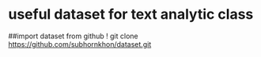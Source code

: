 # useful dataset for text analytic class

##import dataset from github
! git clone https://github.com/subhornkhon/dataset.git
